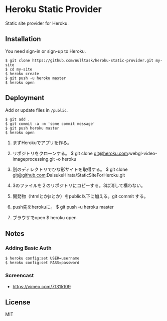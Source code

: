 # Heroku Static Provider

Static site provider for Heroku.


## Installation

You need sign-in or sign-up to Heroku.

    $ git clone https://github.com/nulltask/heroku-static-provider.git my-site
    $ cd my-site
    $ heroku create
    $ git push -u heroku master
    $ heroku open

## Deployment

Add or update files in `/public`.

    $ git add .
    $ git commit -a -m 'some commit message'
    $ git push heroku master
    $ heroku open


1. まずHerokuでアプリを作る。

2. リポジトリをクローンする。
$ git clone git@heroku.com:webgl-video-imageprocessing.git -o heroku

3. 別のディレクトリでひな形サイトを取得する。
$ git clone git@github.com:DaisukeHirata/StaticSiteForHeroku.git

4. 3のファイルを２のリポジトリにコピーする。3は消して構わない。

5. 開発物（htmlとかjsとか）をpublic以下に加える。git commit する。

6. push先をherokuに。
$ git push -u heroku master

7. ブラウザでopen 
$ heroku open

## Notes

### Adding Basic Auth

	$ heroku config:set USER=username
	$ heroku config:set PASS=password

### Screencast

  * https://vimeo.com/71315109

## License

MIT
